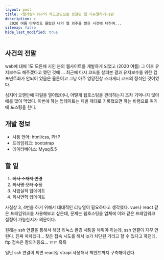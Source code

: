 ```yaml
---
layout: post
title: <웹개발> PHP와 하드코딩으로 점칠된 웹 리뉴얼하기-1편
description: >
  2020 여름 아무것도 몰랐던 내가 웹 외주를 맡은 사건에 대하여...
sitemap: false
hide_last_modified: true
---
```


## 사건의 전말
web에 대해 1도 모른채 지인 분의 웹사이트를 개발하게 되었고 (2020 여름)
그 이후 유지보수도 해주겠다고 했던 것에 ... 
최근에 다시 코드를 살펴본 결과 유지보수를 위한 컴포넌트화가 안되어 있음은 물론이고
그냥 아주 엉망진창 스파게티 코드의 정석인 것이었다.

심지어 오랜만에 파일을 열어봤더니, 어떻게 웹호스팅을 관리하는지 조차 기억나지 않아 애를 많이 먹었다.
이번에 하는 업데이트는 제발 제대로 기록했으면 하는 바램으로 여기에 포스팅을 한다.

## 개발 정보
- 사용 언어: html/css, PHP
- 프레임워크: bootstrap
- 데이터베이스: Mysql5.5

## 할 일
1. ~~회사 소재지 변경~~
2. ~~회사명 오타 수정~~
3. 사업실적 업데이트
4. 회사연혁 업데이트

사실상 3, 4번을 하기 위해서 대대적인 리뉴얼이 필요하다고 생각했다.
vue나 react 같은 프레임워크를 사용해보고 싶은데, 
문제는 웹호스팅을 업체에 이와 같은 프레임워크 설정이 가능한지가 의문이다.

원래는 ssh 연결을 통해서 해당 리눅스 환경 세팅을 해줘야 하는데,
ssh 연결이 자꾸 안된다. 진짜 미치겠다...
잦은 접속 시도를 해서 ip가 차단된 거라고 할 수 있다고 하던데, ftp 접속은 잘되거등요... ㅠㅠ 흑흑

일단 ssh 연결이 되면
react랑 strapi 사용해서 백엔드까지 구축해야겠다.
